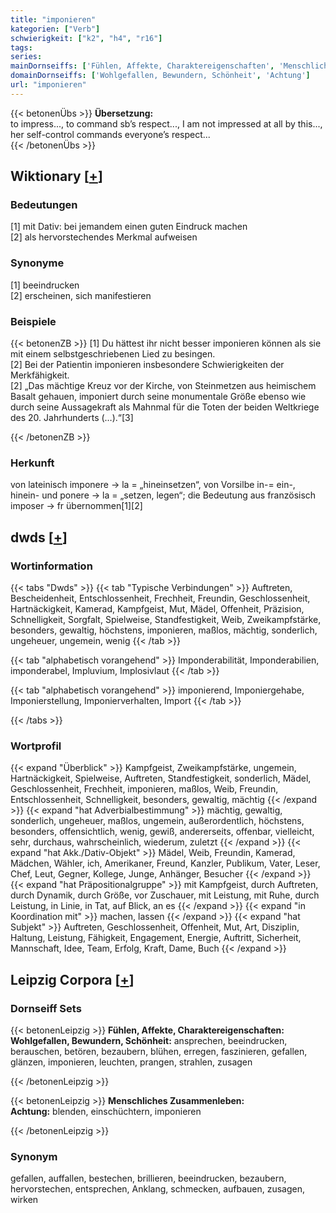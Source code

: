 ```yaml
---
title: "imponieren"
kategorien: ["Verb"]
schwierigkeit: ["k2", "h4", "r16"]
tags:
series:
mainDornseiffs: ['Fühlen, Affekte, Charaktereigenschaften', 'Menschliches Zusammenleben']
domainDornseiffs: ['Wohlgefallen, Bewundern, Schönheit', 'Achtung']
url: "imponieren"
---
```


{{< betonenÜbs >}}
**Übersetzung:**  
to impress..., to command sb’s respect..., I am not impressed at all by this..., her self-control commands everyone’s respect...  
{{< /betonenÜbs >}}

## Wiktionary [[+](https://de.wiktionary.org/wiki/imponieren)]

### Bedeutungen
[1] mit Dativ: bei jemandem einen guten Eindruck machen  
[2] als hervorstechendes Merkmal aufweisen  

### Synonyme
[1] beeindrucken  
[2] erscheinen, sich manifestieren  

### Beispiele
{{< betonenZB >}}
[1] Du hättest ihr nicht besser imponieren können als sie mit einem selbstgeschriebenen Lied zu besingen.  
[2] Bei der Patientin imponieren insbesondere Schwierigkeiten der Merkfähigkeit.  
[2] „Das mächtige Kreuz vor der Kirche, von Steinmetzen aus heimischem Basalt gehauen, imponiert durch seine monumentale Größe ebenso wie durch seine Aussagekraft als Mahnmal für die Toten der beiden Weltkriege des 20. Jahrhunderts (…).“[3]  

{{< /betonenZB >}}
### Herkunft
von lateinisch imponere → la = „hineinsetzen“, von Vorsilbe in-= ein-, hinein- und ponere → la = „setzen, legen“; die Bedeutung aus französisch imposer → fr übernommen[1][2]  



## dwds [[+](https://www.dwds.de/wb/imponieren)]

### Wortinformation
{{< tabs "Dwds" >}}
{{< tab "Typische Verbindungen" >}}
Auftreten, Bescheidenheit, Entschlossenheit, Frechheit, Freundin, Geschlossenheit, Hartnäckigkeit, Kamerad, Kampfgeist, Mut, Mädel, Offenheit, Präzision, Schnelligkeit, Sorgfalt, Spielweise, Standfestigkeit, Weib, Zweikampfstärke, besonders, gewaltig, höchstens, imponieren, maßlos, mächtig, sonderlich, ungeheuer, ungemein, wenig
{{< /tab >}}

{{< tab "alphabetisch vorangehend" >}}
Imponderabilität, Imponderabilien, imponderabel, Impluvium, Implosivlaut
{{< /tab >}}

{{< tab "alphabetisch vorangehend" >}}
imponierend, Imponiergehabe, Imponierstellung, Imponierverhalten, Import
{{< /tab >}}

{{< /tabs >}}

### Wortprofil
{{< expand "Überblick" >}} Kampfgeist, Zweikampfstärke, ungemein, Hartnäckigkeit, Spielweise, Auftreten, Standfestigkeit, sonderlich, Mädel, Geschlossenheit, Frechheit, imponieren, maßlos, Weib, Freundin, Entschlossenheit, Schnelligkeit, besonders, gewaltig, mächtig {{< /expand >}}
{{< expand "hat Adverbialbestimmung" >}} mächtig, gewaltig, sonderlich, ungeheuer, maßlos, ungemein, außerordentlich, höchstens, besonders, offensichtlich, wenig, gewiß, andererseits, offenbar, vielleicht, sehr, durchaus, wahrscheinlich, wiederum, zuletzt {{< /expand >}}
{{< expand "hat Akk./Dativ-Objekt" >}} Mädel, Weib, Freundin, Kamerad, Mädchen, Wähler, ich, Amerikaner, Freund, Kanzler, Publikum, Vater, Leser, Chef, Leut, Gegner, Kollege, Junge, Anhänger, Besucher {{< /expand >}}
{{< expand "hat Präpositionalgruppe" >}} mit Kampfgeist, durch Auftreten, durch Dynamik, durch Größe, vor Zuschauer, mit Leistung, mit Ruhe, durch Leistung, in Linie, in Tat, auf Blick, an es {{< /expand >}}
{{< expand "in Koordination mit" >}} machen, lassen {{< /expand >}}
{{< expand "hat Subjekt" >}} Auftreten, Geschlossenheit, Offenheit, Mut, Art, Disziplin, Haltung, Leistung, Fähigkeit, Engagement, Energie, Auftritt, Sicherheit, Mannschaft, Idee, Team, Erfolg, Kraft, Dame, Buch {{< /expand >}}

## Leipzig Corpora [[+](https://corpora.uni-leipzig.de/en/res?word=imponieren&corpusId=deu_newscrawl-public_2018)]

### Dornseiff Sets
{{< betonenLeipzig >}}
**Fühlen, Affekte, Charaktereigenschaften:**  
**Wohlgefallen, Bewundern, Schönheit:** ansprechen, beeindrucken, berauschen, betören, bezaubern, blühen, erregen, faszinieren, gefallen, glänzen, imponieren, leuchten, prangen, strahlen, zusagen  

{{< /betonenLeipzig >}}


{{< betonenLeipzig >}}
**Menschliches Zusammenleben:**  
**Achtung:** blenden, einschüchtern, imponieren  

{{< /betonenLeipzig >}}

### Synonym
gefallen, auffallen, bestechen, brillieren, beeindrucken, bezaubern, hervorstechen, entsprechen, Anklang, schmecken, aufbauen, zusagen, wirken

